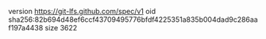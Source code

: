 version https://git-lfs.github.com/spec/v1
oid sha256:82b694d48ef6ccf43709495776bfdf4225351a835b004dad9c286aaf197a4438
size 3622
